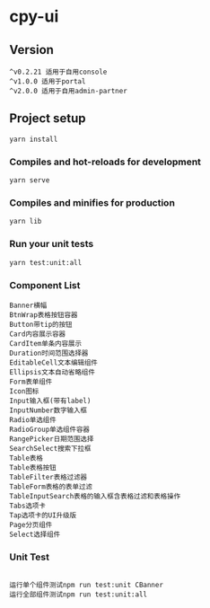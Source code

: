 # cpy-ui

## Version
```
^v0.2.21 适用于自用console
^v1.0.0 适用于portal
^v2.0.0 适用于自用admin-partner
```
## Project setup
```
yarn install
```

### Compiles and hot-reloads for development
```
yarn serve
```

### Compiles and minifies for production
```
yarn lib
```

### Run your unit tests
```
yarn test:unit:all
```

### Component List

```
Banner横幅
BtnWrap表格按钮容器
Button带tip的按钮
Card内容展示容器
CardItem单条内容展示
Duration时间范围选择器
EditableCell文本编辑组件
Ellipsis文本自动省略组件
Form表单组件
Icon图标
Input输入框(带有label)
InputNumber数字输入框
Radio单选组件
RadioGroup单选组件容器
RangePicker日期范围选择
SearchSelect搜索下拉框
Table表格
Table表格按钮
TableFilter表格过滤器
TableForm表格的表单过滤
TableInputSearch表格的输入框含表格过滤和表格操作
Tabs选项卡
Tap选项卡的UI升级版
Page分页组件
Select选择组件
```
 
### Unit Test

```

运行单个组件测试npm run test:unit CBanner
运行全部组件测试npm run test:unit:all 

```
